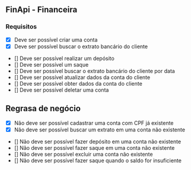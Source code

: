 ## FinApi - Financeira

### Requisitos

- [X] Deve ser possível criar uma conta
- [X] Deve ser possível buscar o extrato bancário do cliente
- [] Deve ser possível realizar um depósito
- [] Deve ser possível um saque
- [] Deve ser possível buscar o extrato bancário do cliente por data
- [] Deve ser possível atualizar dados da conta do cliente
- [] Deve ser possível obter dados da conta do cliente
- [] Deve ser possível deletar uma conta

## Regrasa de negócio 

- [X] Não deve ser possível cadastrar uma conta com CPF já existente
- [X] Não deve ser possível buscar um extrato em uma conta não existente
- [] Não deve ser possível fazer depósito em uma conta não existente
- [] Não deve ser possível fazer saque em uma conta não existente
- [] Não deve ser possível excluir uma conta não existente
- [] Não deve ser possível fazer saque quando o saldo for insuficiente
